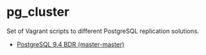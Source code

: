  pg_cluster
 =========
 
 Set of Vagrant scripts to different PostgreSQL replication solutions.
 
 * [PostgreSQL 9.4 BDR (master-master)](./bdr-master-master)